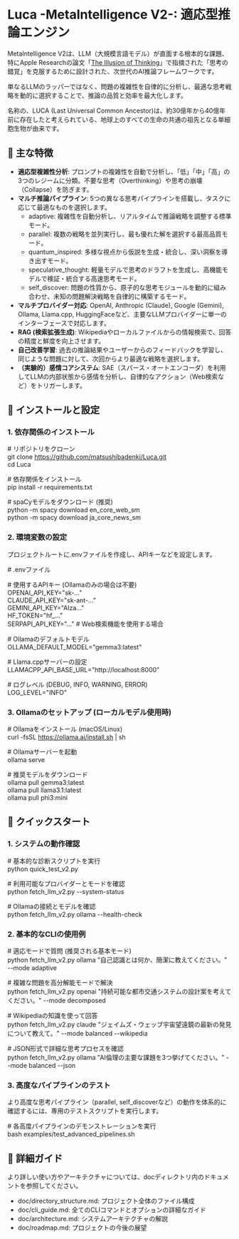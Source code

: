 # **Luca \-MetaIntelligence V2-: 適応型推論エンジン**

MetaIntelligence V2は、LLM（大規模言語モデル）が直面する根本的な課題、特にApple Researchの論文「[The Illusion of Thinking](https://ml-site.cdn-apple.com/papers/the-illusion-of-thinking.pdf)」で指摘された「思考の錯覚」を克服するために設計された、次世代のAI推論フレームワークです。

単なるLLMのラッパーではなく、問題の複雑性を自律的に分析し、最適な思考戦略を動的に選択することで、推論の品質と効率を最大化します。

名称の、LUCA (Last Universal Common Ancestor)は、約30億年から40億年前に存在したと考えられている、地球上のすべての生命の共通の祖先となる単細胞生物が由来です。

## **🌟 主な特徴**

* **適応型複雑性分析**: プロンプトの複雑性を自動で分析し、「低」「中」「高」の3つのレジームに分類。不要な思考（Overthinking）や思考の崩壊（Collapse）を防ぎます。  
* **マルチ推論パイプライン**: 5つの異なる思考パイプラインを搭載し、タスクに応じて最適なものを選択します。  
  * adaptive: 複雑性を自動分析し、リアルタイムで推論戦略を調整する標準モード。  
  * parallel: 複数の戦略を並列実行し、最も優れた解を選択する最高品質モード。  
  * quantum\_inspired: 多様な視点から仮説を生成・統合し、深い洞察を導き出すモード。  
  * speculative\_thought: 軽量モデルで思考のドラフトを生成し、高機能モデルで検証・統合する高速思考モード。  
  * self\_discover: 問題の性質から、原子的な思考モジュールを動的に組み合わせ、未知の問題解決戦略を自律的に構築するモード。  
* **マルチプロバイダー対応**: OpenAI, Anthropic (Claude), Google (Gemini), Ollama, Llama.cpp, HuggingFaceなど、主要なLLMプロバイダーに単一のインターフェースで対応します。  
* **RAG (検索拡張生成)**: Wikipediaやローカルファイルからの情報検索で、回答の精度と鮮度を向上させます。  
* **自己改善学習**: 過去の推論結果やユーザーからのフィードバックを学習し、同じような問題に対して、次回からより最適な戦略を選択します。  
* **（実験的）感情コアシステム**: SAE（スパース・オートエンコーダ）を利用してLLMの内部状態から感情を分析し、自律的なアクション（Web検索など）をトリガーします。

## **🔧 インストールと設定**

### **1\. 依存関係のインストール**

\# リポジトリをクローン  
git clone https://github.com/matsushibadenki/Luca.git  
cd Luca

\# 依存関係をインストール  
pip install \-r requirements.txt

\# spaCyモデルをダウンロード (推奨)  
python \-m spacy download en\_core\_web\_sm  
python \-m spacy download ja\_core\_news\_sm

### **2\. 環境変数の設定**

プロジェクトルートに.envファイルを作成し、APIキーなどを設定します。

\# .envファイル

\# 使用するAPIキー (Ollamaのみの場合は不要)  
OPENAI\_API\_KEY="sk-..."  
CLAUDE\_API\_KEY="sk-ant-..."  
GEMINI\_API\_KEY="AIza..."  
HF\_TOKEN="hf\_..."  
SERPAPI\_API\_KEY="..." \# Web検索機能を使用する場合

\# Ollamaのデフォルトモデル  
OLLAMA\_DEFAULT\_MODEL="gemma3:latest"

\# Llama.cppサーバーの設定  
LLAMACPP\_API\_BASE\_URL="http://localhost:8000"

\# ログレベル (DEBUG, INFO, WARNING, ERROR)  
LOG\_LEVEL="INFO"

### **3\. Ollamaのセットアップ (ローカルモデル使用時)**

\# Ollamaをインストール (macOS/Linux)  
curl \-fsSL https://ollama.ai/install.sh | sh

\# Ollamaサーバーを起動  
ollama serve

\# 推奨モデルをダウンロード  
ollama pull gemma3:latest  
ollama pull llama3.1:latest  
ollama pull phi3:mini

## **🚀 クイックスタート**

### **1\. システムの動作確認**

\# 基本的な診断スクリプトを実行  
python quick\_test\_v2.py

\# 利用可能なプロバイダーとモードを確認  
python fetch\_llm\_v2.py \--system-status

\# Ollamaの接続とモデルを確認  
python fetch\_llm\_v2.py ollama \--health-check

### **2\. 基本的なCLIの使用例**

\# 適応モードで質問 (推奨される基本モード)  
python fetch\_llm\_v2.py ollama "自己認識とは何か、簡潔に教えてください。" \--mode adaptive

\# 複雑な問題を高分解能モードで解決  
python fetch\_llm\_v2.py openai "持続可能な都市交通システムの設計案を考えてください。" \--mode decomposed

\# Wikipediaの知識を使って回答  
python fetch\_llm\_v2.py claude "ジェイムズ・ウェッブ宇宙望遠鏡の最新の発見について教えて。" \--mode balanced \--wikipedia

\# JSON形式で詳細な思考プロセスを確認  
python fetch\_llm\_v2.py ollama "AI倫理の主要な課題を3つ挙げてください。" \--mode balanced \--json

### **3\. 高度なパイプラインのテスト**

より高度な思考パイプライン（parallel, self\_discoverなど）の動作を体系的に確認するには、専用のテストスクリプトを実行します。

\# 各高度パイプラインのデモンストレーションを実行  
bash examples/test\_advanced\_pipelines.sh

## **📖 詳細ガイド**

より詳しい使い方やアーキテクチャについては、docディレクトリ内のドキュメントを参照してください。

* doc/directory\_structure.md: プロジェクト全体のファイル構成  
* doc/cli\_guide.md: 全てのCLIコマンドとオプションの詳細なガイド  
* doc/architecture.md: システムアーキテクチャの解説  
* doc/roadmap.md: プロジェクトの今後の展望
